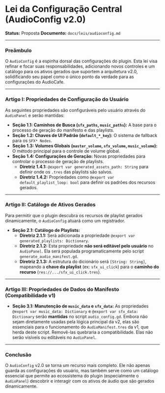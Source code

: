 # Lei da Configuração Central (AudioConfig v2.0)

**Status:** Proposta
**Documento:** `docs/leis/audioconfig.md`

---

### **Preâmbulo**

O `AudioConfig` é a espinha dorsal das configurações do plugin. Esta lei visa refinar e focar suas responsabilidades, adicionando novos controles e um catálogo para os ativos gerados que suportem a arquitetura v2.0, solidificando seu papel como o único ponto da verdade para as configurações do AudioCafe.

---

### **Artigo I: Propriedades de Configuração do Usuário**

As seguintes propriedades são configuráveis pelo usuário através do `AudioPanel` e serão mantidas:

*   **Seção 1.1: Caminhos de Busca (`sfx_paths`, `music_paths`):** A base para o processo de geração do manifesto e das playlists.
*   **Seção 1.2: Chaves de UI Padrão (`default_*_key`):** O sistema de fallback para os `SFX* Nodes`.
*   **Seção 1.3: Volumes Globais (`master_volume`, `sfx_volume`, `music_volume`):** O método principal para o controle de volume global.
*   **Seção 1.4: Configurações de Geração:** Novas propriedades para controlar o processo de geração de playlists.
    *   **Diretriz 1.4.1:** `@export var generated_assets_path: String` para definir onde os `.tres` das playlists são salvos.
    *   **Diretriz 1.4.2:** Propriedades como `@export var default_playlist_loop: bool` para definir os padrões dos recursos gerados.

---

### **Artigo II: Catálogo de Ativos Gerados**

Para permitir que o plugin descubra os recursos de playlist gerados dinamicamente, o `AudioConfig` atuará como um registrador.

*   **Seção 2.1: Catálogo de Playlists:**
    *   **Diretriz 2.1.1:** Será adicionada a propriedade `@export var generated_playlists: Dictionary`.
    *   **Diretriz 2.1.2:** Esta propriedade **não será editável pelo usuário** no `AudioPanel`. Ela será populada programaticamente pelo script `generate_audio_manifest.gd`.
    *   **Diretriz 2.1.3:** A estrutura do dicionário será `[String: String]`, mapeando a **chave da playlist** (ex: `sfx_ui_click`) para o **caminho do recurso** (`res://.../sfx_ui_click.tres`).

---

### **Artigo III: Propriedades de Dados do Manifesto (Compatibilidade v1)**

*   **Seção 3.1: Manutenção de `music_data` e `sfx_data`:** As propriedades `@export var music_data: Dictionary` e `@export var sfx_data: Dictionary` serão **mantidas** no script `audio_config.gd`. Embora não sejam diretamente usadas pela lógica principal da v2, elas são essenciais para o funcionamento do `AudioManifest.tres` da v1, que herda deste script. Removê-las quebraria a compatibilidade. Elas não serão visíveis ou editáveis no `AudioPanel`.

---

### **Conclusão**

O `AudioConfig` v2.0 se torna um recurso mais completo. Ele não apenas guarda as configurações do usuário, mas também serve como um catálogo essencial que permite ao ecossistema do plugin (especialmente o `AudioPanel`) descobrir e interagir com os ativos de áudio que são gerados dinamicamente.
